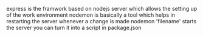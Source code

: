 express is the framwork based on nodejs server which allows the setting up of the work environment
nodemon is basically a tool which helps in restarting the server whenever a change is made
nodemon 'filename' starts the server
you can turn it into a script in package.json